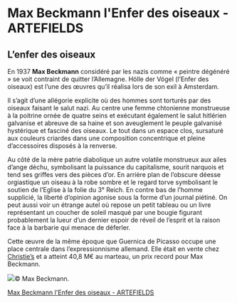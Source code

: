 # Max Beckmann l'Enfer des oiseaux - ARTEFIELDS
## L’enfer des oiseaux

En 1937 **Max Beckmann** considéré par les nazis comme « peintre dégénéré » se voit contraint de quitter l’Allemagne. Hölle der Vögel (l’Enfer des oiseaux) est l’une des œuvres qu’il réalisa lors de son exil à Amsterdam.

Il s’agit d’une allégorie explicite où des hommes sont torturés par des oiseaux faisant le salut nazi. Au centre une femme chtonienne monstrueuse à la poitrine ornée de quatre seins et exécutant également le salut hitlérien galvanise et abreuve de sa haine et son aveuglement le peuple galvanisé hystérique et fasciné des oiseaux. Le tout dans un espace clos, sursaturé aux couleurs criardes dans une composition concentrique et pleine d’accessoires disposés à la renverse.

Au côté de la mère patrie diabolique un autre volatile monstrueux aux ailes d’ange déchu, symbolisant la puissance du capitalisme, sourit narquois et tend ses griffes vers des pièces d’or. En arrière plan de l’obscure déesse orgiastique un oiseau à la robe sombre et le regard torve symbolisant le soutien de l’Eglise à la folie du 3° Reich. En contre bas de l’homme supplicié, la liberté d’opinion agonise sous la forme d’un journal piétiné. On peut aussi voir un étrange autel où repose un petit tableau ou un livre représentant un coucher de soleil masqué par une bougie figurant probablement la lueur d’un dernier espoir de réveil de l’esprit et la raison face à la barbarie qui menace de déferler.

Cette œuvre de la même époque que Guernica de Picasso occupe une place centrale dans l’expressionnisme allemand. Elle était en vente chez [Christie’s](http://www.christies.com/lotfinder//max-beckmann-holle-der-vogel-6089482-details.aspx?from=salesummary&amp;intObjectID=6089482&amp;lid=1&amp;ref=artefields.net) et a atteint 40,8 M€ au marteau, un prix record pour Max Beckmann.

![](Max%20Beckmann%20l'Enfer%20des%20oiseaux%20-%20ARTEFIELDS/max-beckmann-ho-lle-der-vo-gel-Birds--Hell-painting-nazi-expressionnisme-auction-christie.001.jpg)© Max Beckmann.

[Max Beckmann l'Enfer des oiseaux - ARTEFIELDS](https://www.artefields.net/max-beckmann-enfer-des-oiseaux/)